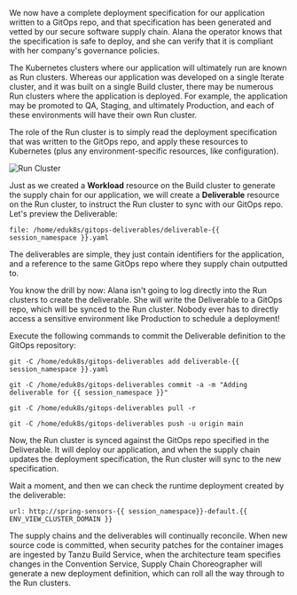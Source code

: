 We now have a complete deployment specification for our application written to a GitOps repo, and that specification has been generated and vetted by our secure software supply chain. Alana the operator knows that the specification is safe to deploy, and she can verify that it is compliant with her company's governance policies.

The Kubernetes clusters where our application will ultimately run are known as Run clusters. Whereas our application was developed on a single Iterate cluster, and it was built on a single Build cluster, there may be numerous Run clusters where the application is deployed. For example, the application may be promoted to QA, Staging, and ultimately Production, and each of these environments will have their own Run cluster.

The role of the Run cluster is to simply read the deployment specification that was written to the GitOps repo, and apply these resources to Kubernetes (plus any environment-specific resources, like configuration).

![Run Cluster](images/run-cluster.png)

Just as we created a **Workload** resource on the Build cluster to generate the supply chain for our application, we will create a **Deliverable** resource on the Run cluster, to instruct the Run cluster to sync with our GitOps repo. Let's preview the Deliverable:

```editor:open-file
file: /home/eduk8s/gitops-deliverables/deliverable-{{ session_namespace }}.yaml
```

The deliverables are simple, they just contain identifiers for the application, and a reference to the same GitOps repo where they supply chain outputted to.

You know the drill by now: Alana isn't going to log directly into the Run clusters to create the deliverable. She will write the Deliverable to a GitOps repo, which will be synced to the Run cluster. Nobody ever has to directly access a sensitive environment like Production to schedule a deployment!

Execute the following commands to commit the Deliverable definition to the GitOps repository:

```execute
git -C /home/eduk8s/gitops-deliverables add deliverable-{{ session_namespace }}.yaml
```

```execute
git -C /home/eduk8s/gitops-deliverables commit -a -m "Adding deliverable for {{ session_namespace }}"
```

```execute
git -C /home/eduk8s/gitops-deliverables pull -r
```

```execute
git -C /home/eduk8s/gitops-deliverables push -u origin main
```

Now, the Run cluster is synced against the GitOps repo specified in the Deliverable. It will deploy our application, and when the supply chain updates the deployment specification, the Run cluster will sync to the new specification.

Wait a moment, and then we can check the runtime deployment created by the deliverable:

```dashboard:open-url
url: http://spring-sensors-{{ session_namespace}}-default.{{ ENV_VIEW_CLUSTER_DOMAIN }}
```

The supply chains and the deliverables will continually reconcile. When new source code is committed, when security patches for the container images are ingested by Tanzu Build Service, when the architecture team specifies changes in the Convention Service, Supply Chain Choreographer will generate a new deployment definition, which can roll all the way through to the Run clusters.
